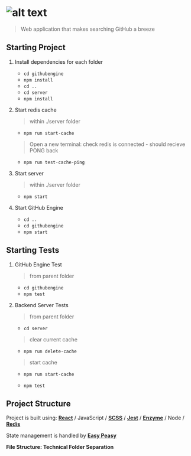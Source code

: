 
# ![alt text](https://i.imgur.com/OVEefhu.png)

> Web application that makes searching GitHub a breeze

## Starting Project

1. Install dependencies for each folder

   - `cd githubengine`
   - `npm install`
   - `cd ..`
   - `cd server`
   - `npm install`

2. Start redis cache

   > within ./server folder

   - `npm run start-cache`

   > Open a new terminal: check redis is connected - should recieve PONG back

   - `npm run test-cache-ping`

3. Start server

   > within ./server folder

   - `npm start`

4. Start GitHub Engine
   - `cd ..`
   - `cd githubengine`
   - `npm start`

## Starting Tests

1. GitHub Engine Test

   > from parent folder

   - `cd githubengine`
   - `npm test`

2. Backend Server Tests

   > from parent folder

   - `cd server`

   > clear current cache

   - `npm run delete-cache`

   > start cache

   - `npm run start-cache`

   - `npm test`

## Project Structure

Project is built using: **[React](https://github.com/facebook/react)** / JavaScript / **[SCSS](https://sass-lang.com/)** / **[Jest](https://github.com/facebook/jest)** / **[Enzyme](https://github.com/enzymejs/enzyme)** / Node / **[Redis](https://github.com/NodeRedis/node-redis)**

State management is handled by **[Easy Peasy](https://easy-peasy.now.sh/docs/quick-start.html)**

**File Structure: Technical Folder Separation**
